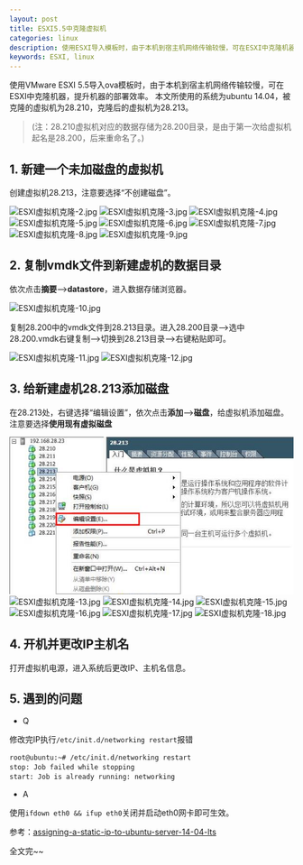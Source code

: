 ```yaml
---
layout: post
title: ESXI5.5中克隆虚拟机
categories: linux
description: 使用ESXI导入模板时，由于本机到宿主机网络传输较慢，可在ESXI中克隆机器，提升机器的部署效率。
keywords: ESXI, linux
---
```


使用VMware ESXI 5.5导入ova模板时，由于本机到宿主机网络传输较慢，可在ESXI中克隆机器，提升机器的部署效率。
本文所使用的系统为ubuntu 14.04，被克隆的虚拟机为28.210，克隆后的虚拟机为28.213。

> (注：28.210虚拟机对应的数据存储为28.200目录，是由于第一次给虚拟机起名是28.200，后来重命名了。)

## 1. 新建一个未加磁盘的虚拟机

创建虚拟机28.213，注意要选择“不创建磁盘”。

![ESXI虚拟机克隆-2.jpg](https://i.loli.net/2018/06/08/5b195b2ec87a4.jpg)
![ESXI虚拟机克隆-3.jpg](https://i.loli.net/2018/06/08/5b195b2eca09e.jpg)
![ESXI虚拟机克隆-4.jpg](https://i.loli.net/2018/06/08/5b195b2ed4cee.jpg)
![ESXI虚拟机克隆-5.jpg](https://i.loli.net/2018/06/08/5b195b2ed1db0.jpg)
![ESXI虚拟机克隆-6.jpg](https://i.loli.net/2018/06/08/5b195b2ecfc80.jpg)
![ESXI虚拟机克隆-7.jpg](https://i.loli.net/2018/06/08/5b195b2ed343f.jpg)
![ESXI虚拟机克隆-8.jpg](https://i.loli.net/2018/06/08/5b195b2ecb6c3.jpg)
![ESXI虚拟机克隆-9.jpg](https://i.loli.net/2018/06/08/5b195b2ece5e0.jpg)

## 2. 复制vmdk文件到新建虚机的数据目录

依次点击**摘要**-->**datastore**，进入数据存储浏览器。

![ESXI虚拟机克隆-10.jpg](https://i.loli.net/2018/06/08/5b195c9add3b0.jpg)

复制28.200中的vmdk文件到28.213目录。进入28.200目录-->选中28.200.vmdk右键复制-->切换到28.213目录-->右键粘贴即可。

![ESXI虚拟机克隆-11.jpg](https://i.loli.net/2018/06/08/5b195c9ae6236.jpg)
![ESXI虚拟机克隆-12.jpg](https://i.loli.net/2018/06/08/5b195c9ae30ee.jpg)

## 3. 给新建虚机28.213添加磁盘

在28.213处，右键选择“编辑设置”，依次点击**添加**-->**磁盘**，给虚拟机添加磁盘。注意要选择**使用现有虚拟磁盘**

![ESXI虚拟机克隆-19.jpg](https://raw.githubusercontent.com/xoyabc/xoyabc.github.io/master/images/blog/ESXI-clone-19.jpg)
![ESXI虚拟机克隆-13.jpg](https://i.loli.net/2018/06/08/5b195c9ae479c.jpg)
![ESXI虚拟机克隆-14.jpg](https://i.loli.net/2018/06/08/5b195c9ae035e.jpg)
![ESXI虚拟机克隆-15.jpg](https://i.loli.net/2018/06/08/5b195c9ae79bc.jpg)
![ESXI虚拟机克隆-16.jpg](https://i.loli.net/2018/06/08/5b195c9ada218.jpg)
![ESXI虚拟机克隆-17.jpg](https://i.loli.net/2018/06/08/5b195c9ae1bfa.jpg)
![ESXI虚拟机克隆-18.jpg](https://i.loli.net/2018/06/08/5b195c9adba0a.jpg)

## 4. 开机并更改IP主机名

打开虚拟机电源，进入系统后更改IP、主机名信息。

## 5. 遇到的问题

 - Q
 
修改完IP执行`/etc/init.d/networking restart`报错
```bash
root@ubuntu:~# /etc/init.d/networking restart
stop: Job failed while stopping
start: Job is already running: networking
```
 - A
 
 使用`ifdown eth0 && ifup eth0`关闭并启动eth0网卡即可生效。
 
参考：[assigning-a-static-ip-to-ubuntu-server-14-04-lts](https://askubuntu.com/questions/470237/assigning-a-static-ip-to-ubuntu-server-14-04-lts)

全文完~~
